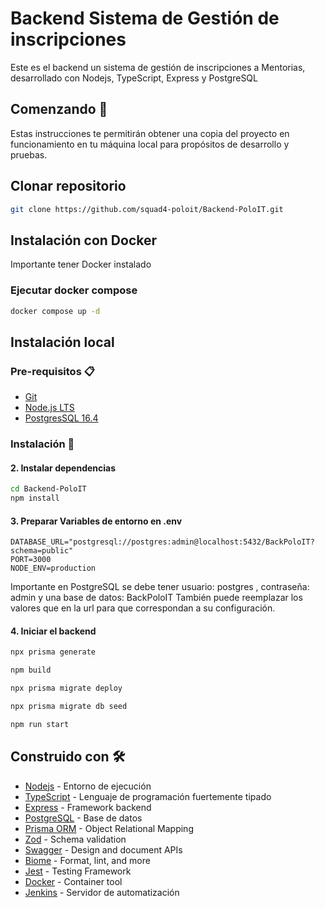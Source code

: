 # Backend Sistema de Gestión de inscripciones

Este es el backend un sistema de gestión de inscripciones a Mentorias, desarrollado con Nodejs, TypeScript, Express y PostgreSQL

## Comenzando 🚀

Estas instrucciones te permitirán obtener una copia del proyecto en funcionamiento en tu máquina local para propósitos de desarrollo y pruebas.

## Clonar repositorio

```bash
git clone https://github.com/squad4-poloit/Backend-PoloIT.git
```

## Instalación con Docker

Importante tener Docker instalado

### Ejecutar docker compose

```bash
docker compose up -d
```

## Instalación local

### Pre-requisitos 📋

- [Git](https://git-scm.com/)
- [Node.js LTS](https://nodejs.org/en)
- [PostgresSQL 16.4](https://www.postgresql.org/download/)

### Instalación 🔧

#### 2.  Instalar dependencias

```bash
cd Backend-PoloIT
npm install
```

#### 3. Preparar Variables de entorno en .env

```.env
DATABASE_URL="postgresql://postgres:admin@localhost:5432/BackPoloIT?schema=public"
PORT=3000
NODE_ENV=production
```

Importante en PostgreSQL se debe tener usuario: postgres , contraseña: admin y una base de datos: BackPoloIT
También puede reemplazar los valores que en la url para que correspondan a su configuración.

#### 4. Iniciar el backend

```bash
npx prisma generate
```

```bash
npm build
```

```bash
npx prisma migrate deploy
```

```bash
npx prisma migrate db seed
```

```bash
npm run start
```

## Construido con 🛠️

- [Nodejs](https://nodejs.org/en) - Entorno de ejecución
- [TypeScript](https://www.typescriptlang.org/) - Lenguaje de programación fuertemente tipado
- [Express](https://expressjs.com/es/) -  Framework backend
- [PostgreSQL](https://www.postgresql.org/) - Base de datos
- [Prisma ORM](https://www.prisma.io/orm) - Object Relational Mapping
- [Zod](https://zod.dev/) - Schema validation
- [Swagger](https://swagger.io/) - Design and document APIs
- [Biome](https://biomejs.dev/) - Format, lint, and more
- [Jest](https://jestjs.io/) - Testing Framework
- [Docker](https://www.docker.com/) - Container tool
- [Jenkins](https://www.jenkins.io/) - Servidor de automatización

